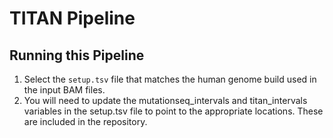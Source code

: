 # TITAN Pipeline

## Running this Pipeline

1. Select the `setup.tsv` file that matches the human genome build used in the input BAM files. 
2. You will need to update the mutationseq_intervals and titan_intervals variables in the setup.tsv file to point to the appropriate locations. These are included in the repository. 
